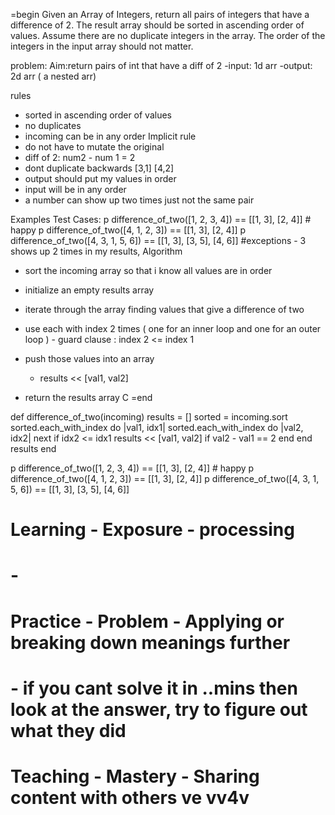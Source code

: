 =begin
Given an Array of Integers, return all pairs of integers that have a difference of 2.
The result array should be sorted in ascending order of values.
Assume there are no duplicate integers in the array.
The order of the integers in the input array should not matter.


problem: 
Aim:return pairs of int that have a diff of 2
-input: 1d arr
-output: 2d arr ( a nested arr)

rules 
 - sorted in ascending order of values
 - no duplicates
 - incoming can be in any order
 Implicit rule 
  - do not have to mutate the original
  - diff of 2: num2 - num 1 = 2
  - dont duplicate backwards [3,1] [4,2] 
  - output should put my values in order
  - input will be in any order
  - a number can show up two times just not the same pair

Examples
Test Cases:
  p difference_of_two([1, 2, 3, 4]) ==  [[1, 3], [2, 4]] # happy 
  p difference_of_two([4, 1, 2, 3]) == [[1, 3], [2, 4]]
  p difference_of_two([4, 3, 1, 5, 6]) == [[1, 3], [3, 5], [4, 6]] #exceptions - 3 shows up 2 times in my results, 
Algorithm
  - sort the incoming array so that i know all values are in order
  - initialize an empty results array
  - iterate through the array finding values that give a difference of two
   - use each with index 2 times ( one for an inner loop and one for an outer loop )
    - guard clause : index 2 <= index 1
  
  - push those values into an array
    - results << [val1, val2]
  - return the results array
C
=end

def difference_of_two(incoming)
  results = []
  sorted = incoming.sort
  sorted.each_with_index do |val1, idx1|
    sorted.each_with_index do |val2, idx2|
      next if idx2 <= idx1
      results << [val1, val2] if val2 - val1 == 2
    end
  end
  results
end

p difference_of_two([1, 2, 3, 4]) ==  [[1, 3], [2, 4]] # happy 
p difference_of_two([4, 1, 2, 3]) == [[1, 3], [2, 4]]
p difference_of_two([4, 3, 1, 5, 6]) == [[1, 3], [3, 5], [4, 6]]

# Learning - Exposure - processing 
  # - 
# Practice - Problem - Applying or breaking down meanings further
 # - if you cant solve it in ..mins then look at the answer, try to figure out what they did
# Teaching - Mastery - Sharing content with others   ve  vv4v 
